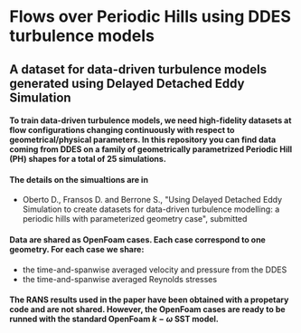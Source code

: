 # Flows over Periodic Hills using DDES turbulence models
## A dataset for data-driven turbulence models generated using Delayed Detached Eddy Simulation

#### To train data-driven turbulence models, we need high-fidelity datasets at flow configurations changing continuously with respect to geometrical/physical parameters. In this repository you can find data coming from DDES on a family of geometrically parametrized Periodic Hill (PH) shapes for a total of 25 simulations.

#### The details on the simualtions are in
* Oberto D., Fransos D. and Berrone S., "Using Delayed Detached Eddy Simulation to create datasets for data-driven turbulence modelling: a periodic hills with parameterized geometry case", submitted

#### Data are shared as OpenFoam cases. Each case correspond to one geometry. For each case we share:
* the time-and-spanwise averaged velocity and pressure from the DDES
* the time-and-spanwise averaged Reynolds stresses

#### The RANS results used in the paper have been obtained with a propetary code and are not shared. However, the OpenFoam cases are ready to be runned with the standard OpenFoam $k-\omega$ SST model.
